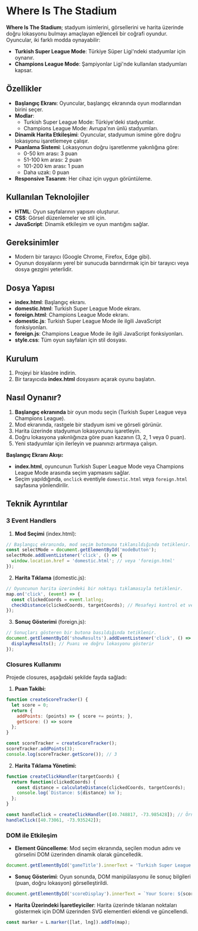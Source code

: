 # Where Is The Stadium

**Where Is The Stadium**; stadyum isimlerini, görsellerini ve harita üzerinde doğru lokasyonu bulmayı amaçlayan eğlenceli bir coğrafi oyundur. Oyuncular, iki farklı modda oynayabilir:

- **Turkish Super League Mode**: Türkiye Süper Ligi'ndeki stadyumlar için oynanır.
- **Champions League Mode**: Şampiyonlar Ligi'nde kullanılan stadyumları kapsar.

## Özellikler

- **Başlangıç Ekranı**: Oyuncular, başlangıç ekranında oyun modlarından birini seçer.
- **Modlar**:
  - Turkish Super League Mode: Türkiye'deki stadyumlar.
  - Champions League Mode: Avrupa'nın ünlü stadyumları.
- **Dinamik Harita Etkileşimi**: Oyuncular, stadyumun ismine göre doğru lokasyonu işaretlemeye çalışır.
- **Puanlama Sistemi**: Lokasyonun doğru işaretlenme yakınlığına göre:
  - 0-50 km arası: 3 puan
  - 51-100 km arası: 2 puan
  - 101-200 km arası: 1 puan
  - Daha uzak: 0 puan
- **Responsive Tasarım**: Her cihaz için uygun görüntüleme.

## Kullanılan Teknolojiler

- **HTML**: Oyun sayfalarının yapısını oluşturur.
- **CSS**: Görsel düzenlemeler ve stil için.
- **JavaScript**: Dinamik etkileşim ve oyun mantığını sağlar.

## Gereksinimler

- Modern bir tarayıcı (Google Chrome, Firefox, Edge gibi).
- Oyunun dosyalarını yerel bir sunucuda barındırmak için bir tarayıcı veya dosya gezgini yeterlidir.

## Dosya Yapısı

- **index.html**: Başlangıç ekranı.
- **domestic.html**: Turkish Super League Mode ekranı.
- **foreign.html**: Champions League Mode ekranı.
- **domestic.js**: Turkish Super League Mode ile ilgili JavaScript fonksiyonları.
- **foreign.js**: Champions League Mode ile ilgili JavaScript fonksiyonları.
- **style.css**: Tüm oyun sayfaları için stil dosyası.

## Kurulum

1. Projeyi bir klasöre indirin.
2. Bir tarayıcıda **index.html** dosyasını açarak oyunu başlatın.

## Nasıl Oynanır?

1. **Başlangıç ekranında** bir oyun modu seçin (Turkish Super League veya Champions League).
2. Mod ekranında, rastgele bir stadyum ismi ve görseli görünür.
3. Harita üzerinde stadyumun lokasyonunu işaretleyin.
4. Doğru lokasyona yakınlığınıza göre puan kazanın (3, 2, 1 veya 0 puan).
5. Yeni stadyumlar için ilerleyin ve puanınızı artırmaya çalışın.

**Başlangıç Ekranı Akışı:**
- **index.html**, oyuncunun Turkish Super League Mode veya Champions League Mode arasında seçim yapmasını sağlar.
- Seçim yapıldığında, `onclick` eventiyle `domestic.html` veya `foreign.html` sayfasına yönlendirilir.

## Teknik Ayrıntılar

### 3 Event Handlers

1. **Mod Seçimi** (index.html):
```javascript
// Başlangıç ekranında, mod seçim butonuna tıklanıldığında tetiklenir.
const selectMode = document.getElementById('modeButton');
selectMode.addEventListener('click', () => {
  window.location.href = 'domestic.html'; // veya 'foreign.html'
});
```

2. **Harita Tıklama** (domestic.js):
```javascript
// Oyuncunun harita üzerindeki bir noktayı tıklamasıyla tetiklenir.
map.on('click', (event) => {
  const clickedCoords = event.latlng;
  checkDistance(clickedCoords, targetCoords); // Mesafeyi kontrol et ve puanı hesapla
});
```

3. **Sonuç Gösterimi** (foreign.js):
```javascript
// Sonuçları gösteren bir butona basıldığında tetiklenir.
document.getElementById('showResults').addEventListener('click', () => {
  displayResults(); // Puanı ve doğru lokasyonu gösterir
});
```

### Closures Kullanımı
Projede closures, aşağıdaki şekilde fayda sağladı:

1. **Puan Takibi:**
```javascript
function createScoreTracker() {
  let score = 0;
  return {
    addPoints: (points) => { score += points; },
    getScore: () => score
  };
}

const scoreTracker = createScoreTracker();
scoreTracker.addPoints(3);
console.log(scoreTracker.getScore()); // 3
```

2. **Harita Tıklama Yönetimi:**
```javascript
function createClickHandler(targetCoords) {
  return function(clickedCoords) {
    const distance = calculateDistance(clickedCoords, targetCoords);
    console.log(`Distance: ${distance} km`);
  };
}

const handleClick = createClickHandler([40.748817, -73.985428]); // Örnek koordinat
handleClick([40.73061, -73.935242]);
```

### DOM ile Etkileşim

- **Element Güncelleme**: Mod seçim ekranında, seçilen modun adını ve görselini DOM üzerinden dinamik olarak güncelledik.
```javascript
document.getElementById('gameTitle').innerText = 'Turkish Super League Mode';
```

- **Sonuç Gösterimi**: Oyun sonunda, DOM manipülasyonu ile sonuç bilgileri (puan, doğru lokasyon) görselleştirildi.
```javascript
document.getElementById('scoreDisplay').innerText = `Your Score: ${score}`;
```

- **Harita Üzerindeki İşaretleyiciler**: Harita üzerinde tıklanan noktaları göstermek için DOM üzerinden SVG elementleri eklendi ve güncellendi.
```javascript
const marker = L.marker([lat, lng]).addTo(map);
```
